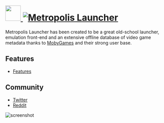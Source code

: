 # [<img src="https://cdn.rawgit.com/JourneyOver/chocolatey-packages/2abe074087be5f4c921b6ab1ad0bc6ccd959bbfa/icons/metropolislauncher.png" height="48" width="48" /> ![Metropolis Launcher](https://img.shields.io/chocolatey/v/metropolislauncher.svg?label=Metropolis%20Launcher&style=for-the-badge)](https://chocolatey.org/packages/metropolislauncher)

Metropolis Launcher has been created to be a great old-school launcher, emulation front-end and an extensive offline database of video game metadata thanks to [MobyGames](https://www.mobygames.com/) and their strong user base.

## Features

- [Features](https://metropolis-launcher.net/#features)

## Community

- [Twitter](https://twitter.com/theMK2k)
- [Reddit](https://www.reddit.com/r/metropolislauncher)

![screenshot](https://raw.githubusercontent.com/JourneyOver/chocolatey-packages/master/readme_imgs/metropolislauncher.png)

